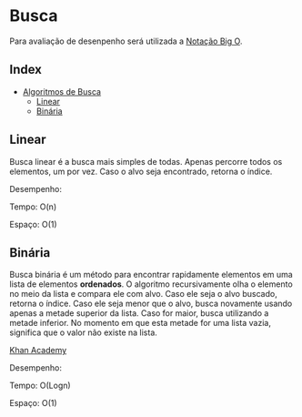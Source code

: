 # Busca

Para avaliação de desenpenho será utilizada a [Notação Big O](../Conceitos#notação-big-o).

## Index
<!-- TOC -->
- [Algoritmos de Busca](#algoritmos-de-busca)
    - [Linear](#linear)
    - [Binária](#binária)
<!-- /TOC -->

## Linear
Busca linear é a busca mais simples de todas. Apenas percorre todos os elementos, um por vez. Caso o alvo seja encontrado, retorna o índice.

Desempenho:

Tempo: O(n)

Espaço: O(1)

## Binária

Busca binária é um método para encontrar rapidamente elementos em uma lista de elementos **ordenados**. O algoritmo recursivamente olha o elemento no meio da lista e compara ele com alvo. Caso ele seja o alvo buscado, retorna o índice. Caso ele seja menor que o alvo, busca novamente usando apenas a metade superior da lista. Caso for maior, busca utilizando a metade inferior. No momento em que esta metade for uma lista vazia, significa que o valor não existe na lista.

[Khan Academy](https://pt.khanacademy.org/computing/computer-science/algorithms/binary-search/a/binary-search)

Desempenho:

Tempo: O(Logn)

Espaço: O(1)